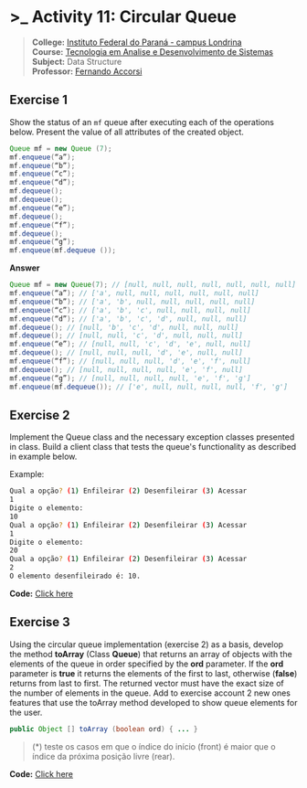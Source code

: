 # >\_ Activity 11: Circular Queue

> **College:** [Instituto Federal do Paraná - campus Londrina](https://londrina.ifpr.edu.br) \
> **Course:** [Tecnologia em Analise e Desenvolvimento de Sistemas](https://londrina.ifpr.edu.br/tecnologia-em-analise-e-desenvolvimento-de-sistemas/componentes-curriculares/) \
> **Subject:** Data Structure \
> **Professor:** [Fernando Accorsi](https://www.linkedin.com/in/fernando-accorsi-b6252823/)

## Exercise 1

Show the status of an `mf` queue after executing each of the operations below. Present the value of all attributes of the created object.

```java
Queue mf = new Queue (7);
mf.enqueue(“a”);
mf.enqueue(“b”);
mf.enqueue(“c”);
mf.enqueue(“d”);
mf.dequeue();
mf.dequeue();
mf.enqueue(“e”);
mf.dequeue();
mf.enqueue(“f”);
mf.dequeue();
mf.enqueue(“g”);
mf.enqueue(mf.dequeue ());
```

**Answer**
```java
Queue mf = new Queue(7); // [null, null, null, null, null, null, null]
mf.enqueue(“a”); // ['a', null, null, null, null, null, null]
mf.enqueue(“b”); // ['a', 'b', null, null, null, null, null]
mf.enqueue(“c”); // ['a', 'b', 'c', null, null, null, null]
mf.enqueue(“d”); // ['a', 'b', 'c', 'd', null, null, null]
mf.dequeue(); // [null, 'b', 'c', 'd', null, null, null]
mf.dequeue(); // [null, null, 'c', 'd', null, null, null]
mf.enqueue(“e”); // [null, null, 'c', 'd', 'e', null, null]
mf.dequeue(); // [null, null, null, 'd', 'e', null, null]
mf.enqueue(“f”); // [null, null, null, 'd', 'e', 'f', null]
mf.dequeue(); // [null, null, null, null, 'e', 'f', null]
mf.enqueue(“g”); // [null, null, null, null, 'e', 'f', 'g']
mf.enqueue(mf.dequeue()); // ['e', null, null, null, null, 'f', 'g']
```

## Exercise 2

Implement the Queue class and the necessary exception classes presented in class. Build a client class that tests the queue's functionality as described in example below.

Example:
```bash
Qual a opção? (1) Enfileirar (2) Desenfileirar (3) Acessar
1
Digite o elemento:
10
Qual a opção? (1) Enfileirar (2) Desenfileirar (3) Acessar
1
Digite o elemento:
20
Qual a opção? (1) Enfileirar (2) Desenfileirar (3) Acessar
2
O elemento desenfileirado é: 10.
```

**Code:** [Click here](https://github.com/devweslen/data-structure-java/blob/main/Queue/CircularQueue/Exercise2/src/main/java/br/edu/ifpr/exercise2/Main.java)

## Exercise 3

Using the circular queue implementation (exercise 2) as a basis, develop the method **toArray** (Class **Queue**) that returns an array of objects with the elements of the queue in order specified by the **ord** parameter. If the **ord** parameter is **true** it returns the elements of the first to last, otherwise (**false**) returns from last to first. The returned vector must have the exact size of the number of elements in the queue. Add to exercise account 2 new ones features that use the toArray method developed to show queue elements for the user.

```java
public Object [] toArray (boolean ord) { ... }
```

> (*) teste os casos em que o índice do início (front) é maior que o índice da próxima posição livre (rear).

**Code:** [Click here](https://github.com/devweslen/data-structure-java/blob/main/Queue/CircularQueue/Exercise3/src/main/java/br/edu/ifpr/exercise3/Main.java)

